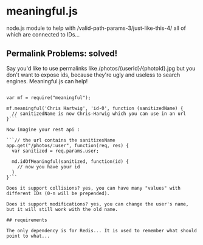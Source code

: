 meaningful.js
==========

node.js module to help with /valid-path-params-3/just-like-this-4/ all of which are connected to IDs...

## Permalink Problems: solved!

Say you'd like to use permalinks like /photos/{userId}/{photoId}.jpg but you don't want to expose ids, because they're 
ugly and useless to search engines. Meaningful.js can help!

```npm install meaningful

var mf = require("meaningful");

mf.meaningful('Chris Hartwig', 'id-0', function (sanitizedName) {
  // sanitizedName is now Chris-Harwig which you can use in an url
}```

Now imagine your rest api :

```// the url contains the sanitizesName
app.get("/photos/:user", function(req, res) {
  var sanitized = req.params.user;
  
  md.idOfMeaningful(sanitized, function(id) {
    // now you have your id
  }
}```

Does it support collisions? yes, you can have many "values" with different IDs (0-n will be prepended).

Does it support modifications? yes, you can change the user's name, but it will still work with the old name.

## requirements

The only dependency is for Redis... It is used to remember what should point to what...
